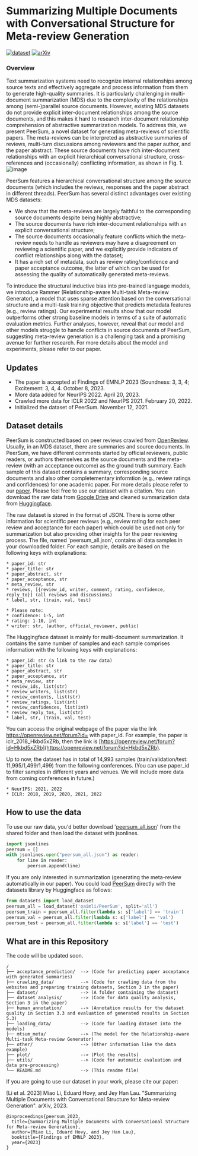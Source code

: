 # Summarizing Multiple Documents with Conversational Structure for Meta-review Generation
[![dataset](https://img.shields.io/badge/dataset-%20PeerSum-orange)](https://huggingface.co/datasets/oaimli/PeerSum) [![arXiv](https://img.shields.io/badge/arxiv-2305.01498-lightgrey)](https://arxiv.org/abs/2305.01498)

### Overview
Text summarization systems need to recognize internal relationships among source texts and effectively aggregate and process information from them to generate high-quality summaries. It is particularly challenging in multi-document summarization (MDS) due to the complexity of the relationships among (semi-)parallel source documents. However, existing MDS datasets do not provide explicit inter-document relationships among the source documents, and this makes it hard to research inter-document relationship comprehension of abstractive summarization models. To address this, we present PeerSum, a novel dataset for generating meta-reviews of scientific papers. The meta-reviews can be interpreted as abstractive summaries of reviews, multi-turn discussions among reviewers and the paper author, and the paper abstract. These source documents have rich inter-document relationships with an explicit hierarchical conversational structure, cross-references and (occasionally) conflicting information, as shown in Fig. 1. 
![image](https://github.com/oaimli/PeerSum/assets/12547070/aa23aa8a-5fed-4cd7-a025-852dbeb0bfdc)

PeerSum features a hierarchical conversational structure among the source documents (which includes the reviews, responses and the paper abstract in different threads). PeerSum has several distinct advantages over existing MDS datasets: 
- We show that the meta-reviews are largely faithful to the corresponding source documents despite being highly abstractive;
- The source documents have rich inter-document relationships with an explicit conversational structure;
- The source documents occasionally feature conflicts which the meta-review needs to handle as reviewers may have a disagreement on reviewing a scientific paper, and we explicitly provide indicators of conflict relationships along with the dataset;
- It has a rich set of metadata, such as review rating/confidence and paper acceptance outcome, the latter of which can be used for assessing the quality of automatically generated meta-reviews.

To introduce the structural inductive bias into pre-trained language models, we introduce Rammer (Relationship-aware Multi-task Meta-review Generator), a model that uses sparse attention based on the conversational structure and a multi-task training objective that predicts metadata features (e.g., review ratings). Our experimental results show that our model outperforms other strong baseline models in terms of a suite of automatic evaluation metrics. Further analyses, however, reveal that our model and other models struggle to handle conflicts in source documents of PeerSum, suggesting meta-review generation is a challenging task and a promising avenue for further research. For more details about the model and experiments, please refer to our paper.

## Updates
* The paper is accepted at Findings of EMNLP 2023 (Soundness: 3, 3, 4; Excitement: 3, 4, 4. October 8, 2023.
* More data added for NeurIPS 2022. April 20, 2023. 
* Crawled more data for ICLR 2022 and NeurIPS 2021. February 20, 2022. 
* Initialized the dataset of PeerSum. November 12, 2021.

## Dataset details
PeerSum is constructed based on peer reviews crawled from [OpenReview](https://openreview.net/). Usually, in an MDS dataset, there are summaries and source documents. In PeerSum, we have different comments started by official reviewers, public readers, or authors themselves as the source documents and the meta-review (with an acceptance outcome) as the ground truth summary. Each sample of this dataset contains a summary, corresponding source documents and also other completementary informtion (e.g., review ratings and confidences) for one academic paper. For more details please refer to our [paper](https://arxiv.org/abs/2305.01498). Please feel free to use our dataset with a citation. You can download the raw data from [Google Drive](https://drive.google.com/drive/folders/1SGYvxY1vOZF2MpDn3B-apdWHCIfpN2uB?usp=sharing) and cleaned summarization data from [Huggingface](https://huggingface.co/datasets/oaimli/PeerSum).

The raw dataset is stored in the format of JSON. There is some other information for scientific peer reviews (e.g., review rating for each peer review and acceptance for each paper) which could be used not only for summarization but also providing other insights for the peer reviewing process. The file, named 'peersum_all.json', contains all data samples in your downloaded folder. For each sample, details are based on the following keys with explanations:
```
* paper_id: str
* paper_title: str
* paper_abstract, str
* paper_acceptance, str
* meta_review, str
* reviews, [{review_id, writer, comment, rating, confidence, reply_to}] (all reviews and discussions)
* label, str, (train, val, test)

* Please note:
* confidence: 1-5, int
* rating: 1-10, int
* writer: str, (author, official_reviewer, public)
```

The Huggingface dataset is mainly for multi-document summarization. It contains the same number of samples and each sample comprises information with the following keys with explanations:
```
* paper_id: str (a link to the raw data)
* paper_title: str
* paper_abstract, str
* paper_acceptance, str
* meta_review, str
* review_ids, list(str)
* review_writers, list(str)
* review_contents, list(str)
* review_ratings, list(int)
* review_confidences, list(int)
* review_reply_tos, list(str)
* label, str, (train, val, test)
```

You can access the original webpage of the paper via the link https://openreview.net/forum?id= with paper_id. For example, the paper is iclr_2018_Hkbd5xZRb, then the link is [https://openreview.net/forum?id=Hkbd5xZRb](https://openreview.net/forum?id=Hkbd5xZRb).

Up to now, the dataset has in total of 14,993 samples (train/validation/test: 11,995/1,499/1,499) from the following conferences. (You can use paper_id to filter samples in different years and venues. We will include more data from coming conferences in future.)
```
* NeurIPS: 2021, 2022
* ICLR: 2018, 2019, 2020, 2021, 2022
```


## How to use the data
To use our raw data, you'd better download '[peersum_all.json](https://drive.google.com/file/d/1XCF4omItvv-cyUkLhzt-DLDkg2AKga2O/view?usp=drive_link)' from the shared folder and then load the dataset with jsonlines.
```python
import jsonlines
peersum = []
with jsonlines.open("peersum_all.json") as reader:
    for line in reader:
        peersum.append(line)
```

If you are only interested in summarization (generating the meta-review automatically in our paper). You could load [PeerSum](https://huggingface.co/datasets/oaimli/PeerSum) directly with the datasets library by Huggingface as follows:
```python
from datasets import load_dataset
peersum_all = load_dataset('oaimli/PeerSum', split='all')
peersum_train = peersum_all.filter(lambda s: s['label'] == 'train')
peersum_val = peersum_all.filter(lambda s: s['label'] == 'val')
peersum_test = peersum_all.filter(lambda s: s['label'] == 'test')
```


## What are in this Repository
The code will be updated soon.
```
/
├── acceptance_prediction/  --> (Code for predicting paper acceptance with generated summaries)
├── crawling_data/          --> (Code for crawling data from the websites and preparing training datasets, Section 3 in the paper)
├── dataset/                --> (A folder containing the dataset)
├── dataset_analysis/       --> (Code for data quality analysis, Section 3 in the paper)
├── human_annotation/       --> (Annotation results for the dataset quality in Section 3.3 and evaluation of generated results in Section 5.3)
├── loading_data/           --> (Code for loading dataset into the models)
├── mtsum_meta/             --> (The model for the Relationship-aware Multi-task Meta-review Generator)   
├── other/                  --> (Other information like the data example)
├── plot/                   --> (Plot the results)
├── utils/                  --> (Code for automatic evaluation and data pre-processing)   
└── README.md               --> (This readme file)
```

If you are going to use our dataset in your work, please cite our paper:

[Li et al. 2023] Miao Li, Eduard Hovy, and Jey Han Lau. "Summarizing Multiple Documents with Conversational Structure for Meta-review Generation". arXiv, 2023.
```
@inproceedings{peersum_2023,
  title={Summarizing Multiple Documents with Conversational Structure for Meta-review Generation},
  author={Miao Li, Eduard Hovy, and Jey Han Lau},
  booktitle={Findings of EMNLP 2023},
  year={2023}
}
```



